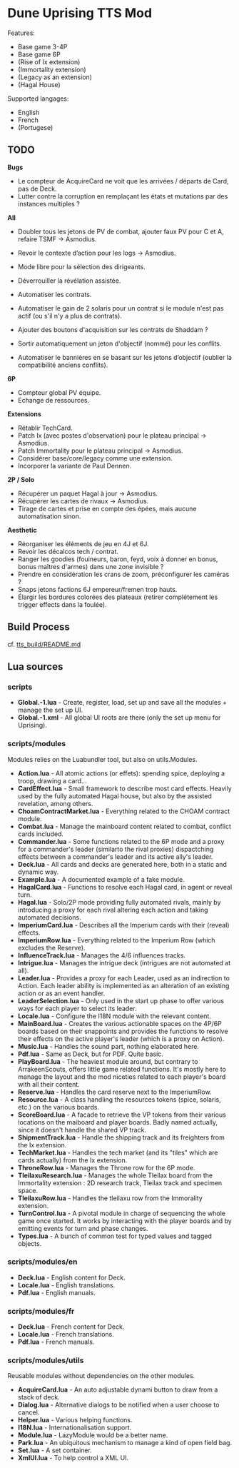 # Dune Uprising TTS Mod

Features:

- Base game 3-4P
- Base game 6P
- (Rise of Ix extension)
- (Immortality extension)
- (Legacy as an extension)
- (Hagal House)

Supported langages:

- English
- French
- (Portugese)

## TODO

__Bugs__

- Le compteur de AcquireCard ne voit que les arrivées / départs de Card, pas de Deck.
- Lutter contre la corruption en remplaçant les états et mutations par des instances multiples ?

__All__

- Doubler tous les jetons de PV de combat, ajouter faux PV pour C et A, refaire TSMF -> Asmodius.
- Revoir le contexte d’action pour les logs -> Asmodius.
- Mode libre pour la sélection des dirigeants.
- Déverrouiller la révélation assistée.

- Automatiser les contrats.
- Automatiser le gain de 2 solaris pour un contrat si le module n'est pas actif (ou s'il n'y a plus de contrats).
- Ajouter des boutons d'acquisition sur les contrats de Shaddam ?

- Sortir automatiquement un jeton d'objectif (nommé) pour les conflits.
- Automatiser le bannières en se basant sur les jetons d’objectif (oublier la compatibilité anciens conflits).

__6P__

- Compteur global PV équipe.
- Echange de ressources.

__Extensions__

- Rétablir TechCard.
- Patch Ix (avec postes d'observation) pour le plateau principal -> Asmodius.
- Patch Immortality pour le plateau principal -> Asmodius.
- Considérer base/core/legacy comme une extension.
- Incorporer la variante de Paul Dennen.

__2P / Solo__

- Récupérer un paquet Hagal à jour -> Asmodius.
- Récupérer les cartes de rivaux -> Asmodius.
- Tirage de cartes et prise en compte des épées, mais aucune automatisation sinon.

__Aesthetic__

- Réorganiser les éléments de jeu en 4J et 6J.
- Revoir les décalcos tech / contrat.
- Ranger les goodies (fouineurs, baron, feyd, voix à donner en bonus, bonus maîtres d'armes) dans une zone invisible ?
- Prendre en considération les crans de zoom, préconfigurer les caméras ?
- Snaps jetons factions 6J empereur/fremen trop hauts.
- Élargir les bordures colorées des plateaux (retirer complétement les trigger effects dans la foulée).

## Build Process

cf. [tts_build/README.md](tts_build/README.md)

## Lua sources

### scripts

- __Global.-1.lua__ - Create, register, load, set up and save all the modules + manage the set up UI.
- __Global.-1.xml__ - All global UI roots are there (only the set up menu for Uprising).

### scripts/modules

Modules relies on the Luabundler tool, but also on utils.Modules.

- __Action.lua__ - All atomic actions (or effets): spending spice, deploying a troop, drawing a card...
- __CardEffect.lua__ - Small framework to describe most card effects. Heavily used by the fully automated Hagal house, but also by the assisted revelation, among others.
- __ChoamContractMarket.lua__ - Everything related to the CHOAM contract module.
- __Combat.lua__ - Manage the mainboard content related to combat, conflict cards included.
- __Commander.lua__ - Some functions related to the 6P mode and a proxy for a commander's leader (similarto the rival proxies) dispactching effects between a commander's leader and its active ally's leader.
- __Deck.lua__ - All cards and decks are generated here, both in a static and dynamic way.
- __Example.lua__ - A documented example of a fake module.
- __HagalCard.lua__ - Functions to resolve each Hagal card, in agent or reveal turn.
- __Hagal.lua__ - Solo/2P mode providing fully automated rivals, mainly by introducing a proxy for each rival altering each action and taking automated decisions.
- __ImperiumCard.lua__ - Describes all the Imperium cards with their (reveal) effects.
- __ImperiumRow.lua__ - Everything related to the Imperium Row (which excludes the Reserve).
- __InfluenceTrack.lua__ - Manages the 4/6 influences tracks.
- __Intrigue.lua__ - Manages the intrigue deck (intrigues are not automated at all).
- __Leader.lua__ - Provides a proxy for each Leader, used as an indirection to Action. Each leader ability is implemented as an alteration of an existing action or as an event handler.
- __LeaderSelection.lua__ - Only used in the start up phase to offer various ways for each player to select its leader.
- __Locale.lua__ - Configure the I18N module with the relevant content.
- __MainBoard.lua__ - Creates the various actionable spaces on the 4P/6P boards based on their snappoints and provides the functions to resolve their effects on the active player's leader (which is a proxy on Action).
- __Music.lua__ - Handles the sound part, nothing elaborated here.
- __Pdf.lua__ - Same as Deck, but for PDF. Quite basic.
- __PlayBoard.lua__ - The heaviest module around, but contrary to ArrakeenScouts, offers little game related functions. It's mostly here to manage the layout and the mod niceties related to each player's board with all their content.
- __Reserve.lua__ - Handles the card reserve next to the ImperiumRow.
- __Resource.lua__ - A class handling the resources tokens (spice, solaris, etc.) on the various boards.
- __ScoreBoard.lua__ - A facade to retrieve the VP tokens from their various locations on the maiboard and player boards. Badly named actually, since it doesn't handle the shared VP track.
- __ShipmentTrack.lua__ - Handle the shipping track and its freighters from the Ix extension.
- __TechMarket.lua__ - Handles the tech market (and its "tiles" which are cards actually) from the Ix extension.
- __ThroneRow.lua__ - Manages the Throne row for the 6P mode.
- __TleilaxuResearch.lua__ - Manages the whole Tleilax board from the Immortality extension : 2D research track, Tleilax track and specimen space.
- __TleilaxuRow.lua__ - Handles the tleilaxu row from the Immorality extension.
- __TurnControl.lua__ - A pivotal module in charge of sequencing the whole game once started. It works by interacting with the player boards and by emitting events for turn and phase changes.
- __Types.lua__ - A bunch of common test for typed values and tagged objects.

### scripts/modules/en

- __Deck.lua__ - English content for Deck.
- __Locale.lua__ - English translations.
- __Pdf.lua__ - English manuals.

### scripts/modules/fr

- __Deck.lua__ - French content for Deck.
- __Locale.lua__ - French translations.
- __Pdf.lua__ - French manuals.

### scripts/modules/utils

Reusable modules without dependencies on the other modules.

- __AcquireCard.lua__ - An auto adjustable dynami button to draw from a stack of deck.
- __Dialog.lua__ - Alternative dialogs to be notified when a user choose to cancel.
- __Helper.lua__ - Various helping functions.
- __I18N.lua__ - Internationalisation support.
- __Module.lua__ - LazyModule would be a better name.
- __Park.lua__ - An ubiquitous mechanism to manage a kind of open field bag.
- __Set.lua__ - A set container.
- __XmlUI.lua__ - To help control a XML UI.
